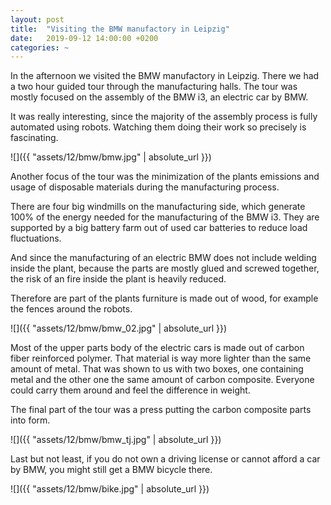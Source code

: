 ```yaml
---
layout: post
title:  "Visiting the BMW manufactory in Leipzig"
date:   2019-09-12 14:00:00 +0200
categories: ~
---
```


In the afternoon we visited the BMW manufactory in Leipzig. There we had a two
hour guided tour through the manufacturing halls. The tour was mostly focused
on the assembly of the BMW i3, an electric car by BMW.

It was really interesting, since the majority of the assembly process is fully
automated using robots. Watching them doing their work so precisely is
fascinating.

![]({{ "assets/12/bmw/bmw.jpg" | absolute_url }})

Another focus of the tour was the minimization of the plants emissions and
usage of disposable materials during the manufacturing process.

There are four big windmills on the manufacturing side, which generate 100% of
the energy needed for the manufacturing of the BMW i3. They are supported by a
big battery farm out of used car batteries to reduce load fluctuations.

And since the manufacturing of an electric BMW does not include welding inside
the plant, because the parts are mostly glued and screwed together, the risk of
an fire inside the plant is heavily reduced.

Therefore are part of the plants furniture is made out of wood, for example the
fences around the robots.

![]({{ "assets/12/bmw/bmw_02.jpg" | absolute_url }})

Most of the upper parts body of the electric cars is made out of carbon fiber
reinforced polymer. That material is way more lighter than the same amount of
metal. That was shown to us with two boxes, one containing metal and the other
one the same amount of carbon composite. Everyone could carry them around and
feel the difference in weight.

The final part of the tour was a press putting the carbon composite parts into
form.

![]({{ "assets/12/bmw/bmw_tj.jpg" | absolute_url }})

Last but not least, if you do not own a driving license or cannot afford a car
by BMW, you might still get a BMW bicycle there.

![]({{ "assets/12/bmw/bike.jpg" | absolute_url }})
